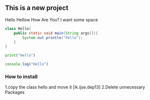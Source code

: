 ## This is a new project

Hello Hellow How Are You?
I want some space

~~~java
class Hello{
    public static void main(String args[]){
        System.out.println("hello");
    }
}
~~~
~~~ Python
print("Hello")
~~~

~~~ javascript
console.log("Hello")
~~~

### How to install

1.copy the class hello and move it [lk.ijse.dep13]
2.Delete unnecessary Packages